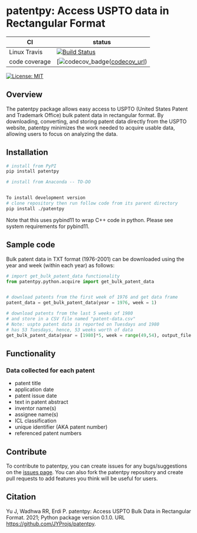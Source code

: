 # patentpy: Access USPTO data in Rectangular Format

|       CI          | status  |
|-------------------|---------|
| Linux Travis      | [![Build Status]([travis_badge])]([travis_url]) |
| code coverage     | [![codecov_badge]([codecov])([codecov_url])  |

[codecov_badge]:     https://codecov.io/gh/JYProjs/patentpy/branch/main/graph/badge.svg?token=OZWS94028B
[codecov_url]:       https://codecov.io/gh/JYProjs/patentpy
[travis_badge]:      https://travis-ci.com/JYProjs/patentpy.svg?branch=main
[travis_url]:        https://travis-ci.com/JYProjs/patentpy

<!-- TO-DO table for CI and pip wheel -->
[![License: MIT](https://img.shields.io/badge/License-MIT-blue.svg)](https://opensource.org/licenses/MIT)

## Overview

The patentpy package allows easy access to USPTO (United States Patent and Trademark Office) bulk patent data in rectangular format. By downloading, converting, and storing patent data directly from the USPTO website, patentpy minimizes the work needed to acquire usable data, allowing users to focus on analyzing the data.

## Installation

```bash
# install from PyPI
pip install patentpy

# install from Anaconda -- TO-DO


To install development version
# clone repository then run follow code from its parent directory
pip install ./patentpy
```
<!-- DOES IT? -->
Note that this uses pybind11 to wrap C++ code in python. Please see system requirements for pybind11.

## Sample code

Bulk patent data in TXT format (1976-2001) can be downloaded using the year and week (within each year) as follows:

```python
# import get_bulk_patent_data functionality
from patentpy.python.acquire import get_bulk_patent_data


# download patents from the first week of 1976 and get data frame
patent_data = get_bulk_patent_data(year = 1976, week = 1)

# download patents from the last 5 weeks of 1980
# and store in a CSV file named "patent-data.csv"
# Note: uspto patent data is reported on Tuesdays and 1980
# has 53 Tuesdays, hence, 53 weeks worth of data
get_bulk_patent_data(year = [1980]*5, week = range(49,54), output_file = "patent-data.csv")
```

## Functionality

### Data collected for each patent

* patent title
* application date
* patent issue date
* text in patent abstract
* inventor name(s)
* assignee name(s)
* ICL classification
* unique identifier (AKA patent number)
* referenced patent numbers

## Contribute

To contribute to patentpy, you can create issues for any bugs/suggestions on the [issues page](https://github.com/JYProjs/patentpy/issues).
You can also fork the patentpy repository and create pull requests to add features you think will be useful for users.

## Citation

Yu J, Wadhwa RR, Erdi P. patentpy: Access USPTO Bulk Data in Rectangular Format. 2021; Python package version 0.1.0. URL https://github.com/JYProjs/patentpy.
